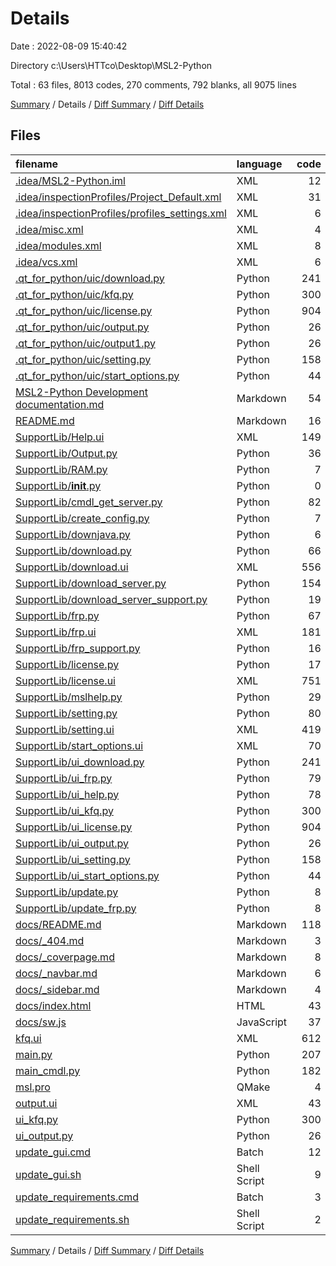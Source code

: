 # Details

Date : 2022-08-09 15:40:42

Directory c:\\Users\\HTTco\\Desktop\\MSL2-Python

Total : 63 files,  8013 codes, 270 comments, 792 blanks, all 9075 lines

[Summary](results.md) / Details / [Diff Summary](diff.md) / [Diff Details](diff-details.md)

## Files
| filename | language | code | comment | blank | total |
| :--- | :--- | ---: | ---: | ---: | ---: |
| [.idea/MSL2-Python.iml](/.idea/MSL2-Python.iml) | XML | 12 | 0 | 0 | 12 |
| [.idea/inspectionProfiles/Project_Default.xml](/.idea/inspectionProfiles/Project_Default.xml) | XML | 31 | 0 | 0 | 31 |
| [.idea/inspectionProfiles/profiles_settings.xml](/.idea/inspectionProfiles/profiles_settings.xml) | XML | 6 | 0 | 0 | 6 |
| [.idea/misc.xml](/.idea/misc.xml) | XML | 4 | 0 | 0 | 4 |
| [.idea/modules.xml](/.idea/modules.xml) | XML | 8 | 0 | 0 | 8 |
| [.idea/vcs.xml](/.idea/vcs.xml) | XML | 6 | 0 | 0 | 6 |
| [.qt_for_python/uic/download.py](/.qt_for_python/uic/download.py) | Python | 241 | 10 | 35 | 286 |
| [.qt_for_python/uic/kfq.py](/.qt_for_python/uic/kfq.py) | Python | 300 | 10 | 104 | 414 |
| [.qt_for_python/uic/license.py](/.qt_for_python/uic/license.py) | Python | 904 | 10 | 22 | 936 |
| [.qt_for_python/uic/output.py](/.qt_for_python/uic/output.py) | Python | 26 | 10 | 10 | 46 |
| [.qt_for_python/uic/output1.py](/.qt_for_python/uic/output1.py) | Python | 26 | 10 | 10 | 46 |
| [.qt_for_python/uic/setting.py](/.qt_for_python/uic/setting.py) | Python | 158 | 10 | 13 | 181 |
| [.qt_for_python/uic/start_options.py](/.qt_for_python/uic/start_options.py) | Python | 44 | 10 | 8 | 62 |
| [MSL2-Python Development documentation.md](/MSL2-Python%20Development%20documentation.md) | Markdown | 54 | 0 | 50 | 104 |
| [README.md](/README.md) | Markdown | 16 | 0 | 12 | 28 |
| [SupportLib/Help.ui](/SupportLib/Help.ui) | XML | 149 | 0 | 1 | 150 |
| [SupportLib/Output.py](/SupportLib/Output.py) | Python | 36 | 0 | 7 | 43 |
| [SupportLib/RAM.py](/SupportLib/RAM.py) | Python | 7 | 0 | 3 | 10 |
| [SupportLib/__init__.py](/SupportLib/__init__.py) | Python | 0 | 0 | 2 | 2 |
| [SupportLib/cmdl_get_server.py](/SupportLib/cmdl_get_server.py) | Python | 82 | 1 | 4 | 87 |
| [SupportLib/create_config.py](/SupportLib/create_config.py) | Python | 7 | 0 | 3 | 10 |
| [SupportLib/downjava.py](/SupportLib/downjava.py) | Python | 6 | 1 | 4 | 11 |
| [SupportLib/download.py](/SupportLib/download.py) | Python | 66 | 52 | 15 | 133 |
| [SupportLib/download.ui](/SupportLib/download.ui) | XML | 556 | 0 | 1 | 557 |
| [SupportLib/download_server.py](/SupportLib/download_server.py) | Python | 154 | 0 | 7 | 161 |
| [SupportLib/download_server_support.py](/SupportLib/download_server_support.py) | Python | 19 | 0 | 5 | 24 |
| [SupportLib/frp.py](/SupportLib/frp.py) | Python | 67 | 0 | 9 | 76 |
| [SupportLib/frp.ui](/SupportLib/frp.ui) | XML | 181 | 0 | 1 | 182 |
| [SupportLib/frp_support.py](/SupportLib/frp_support.py) | Python | 16 | 0 | 5 | 21 |
| [SupportLib/license.py](/SupportLib/license.py) | Python | 17 | 0 | 8 | 25 |
| [SupportLib/license.ui](/SupportLib/license.ui) | XML | 751 | 0 | 1 | 752 |
| [SupportLib/mslhelp.py](/SupportLib/mslhelp.py) | Python | 29 | 0 | 7 | 36 |
| [SupportLib/setting.py](/SupportLib/setting.py) | Python | 80 | 0 | 14 | 94 |
| [SupportLib/setting.ui](/SupportLib/setting.ui) | XML | 419 | 0 | 1 | 420 |
| [SupportLib/start_options.ui](/SupportLib/start_options.ui) | XML | 70 | 0 | 1 | 71 |
| [SupportLib/ui_download.py](/SupportLib/ui_download.py) | Python | 241 | 10 | 35 | 286 |
| [SupportLib/ui_frp.py](/SupportLib/ui_frp.py) | Python | 79 | 10 | 10 | 99 |
| [SupportLib/ui_help.py](/SupportLib/ui_help.py) | Python | 78 | 10 | 8 | 96 |
| [SupportLib/ui_kfq.py](/SupportLib/ui_kfq.py) | Python | 300 | 10 | 104 | 414 |
| [SupportLib/ui_license.py](/SupportLib/ui_license.py) | Python | 904 | 10 | 22 | 936 |
| [SupportLib/ui_output.py](/SupportLib/ui_output.py) | Python | 26 | 10 | 10 | 46 |
| [SupportLib/ui_setting.py](/SupportLib/ui_setting.py) | Python | 158 | 10 | 13 | 181 |
| [SupportLib/ui_start_options.py](/SupportLib/ui_start_options.py) | Python | 44 | 10 | 8 | 62 |
| [SupportLib/update.py](/SupportLib/update.py) | Python | 8 | 0 | 3 | 11 |
| [SupportLib/update_frp.py](/SupportLib/update_frp.py) | Python | 8 | 0 | 3 | 11 |
| [docs/README.md](/docs/README.md) | Markdown | 118 | 0 | 61 | 179 |
| [docs/_404.md](/docs/_404.md) | Markdown | 3 | 0 | 1 | 4 |
| [docs/_coverpage.md](/docs/_coverpage.md) | Markdown | 8 | 0 | 5 | 13 |
| [docs/_navbar.md](/docs/_navbar.md) | Markdown | 6 | 0 | 0 | 6 |
| [docs/_sidebar.md](/docs/_sidebar.md) | Markdown | 4 | 0 | 0 | 4 |
| [docs/index.html](/docs/index.html) | HTML | 43 | 4 | 2 | 49 |
| [docs/sw.js](/docs/sw.js) | JavaScript | 37 | 38 | 8 | 83 |
| [kfq.ui](/kfq.ui) | XML | 612 | 0 | 1 | 613 |
| [main.py](/main.py) | Python | 207 | 4 | 13 | 224 |
| [main_cmdl.py](/main_cmdl.py) | Python | 182 | 0 | 2 | 184 |
| [msl.pro](/msl.pro) | QMake | 4 | 0 | 0 | 4 |
| [output.ui](/output.ui) | XML | 43 | 0 | 1 | 44 |
| [ui_kfq.py](/ui_kfq.py) | Python | 300 | 10 | 104 | 414 |
| [ui_output.py](/ui_output.py) | Python | 26 | 10 | 10 | 46 |
| [update_gui.cmd](/update_gui.cmd) | Batch | 12 | 0 | 3 | 15 |
| [update_gui.sh](/update_gui.sh) | Shell Script | 9 | 0 | 2 | 11 |
| [update_requirements.cmd](/update_requirements.cmd) | Batch | 3 | 0 | 0 | 3 |
| [update_requirements.sh](/update_requirements.sh) | Shell Script | 2 | 0 | 0 | 2 |

[Summary](results.md) / Details / [Diff Summary](diff.md) / [Diff Details](diff-details.md)